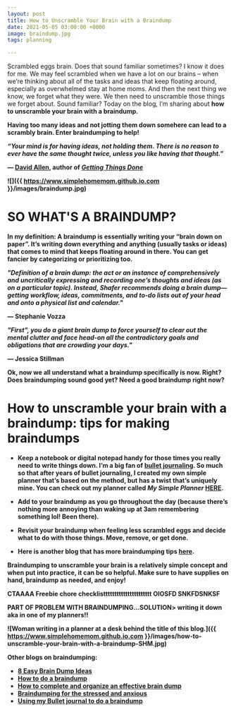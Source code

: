 ```yaml
---
layout: post
title: How to Unscramble Your Brain with a Braindump
date: 2021-05-05 03:00:00 +0000
image: braindump.jpg
tags: planning

---
```

Scrambled eggs brain. Does that sound familiar sometimes? I know it does for me. We may feel scrambled when we have a lot on our brains – when we’re thinking about all of the tasks and ideas that keep floating around, especially as overwhelmed stay at home moms. And then the next thing we know, we forget what they were. We then need to unscramble those things we forget about. Sound familiar? Today on the blog, I’m sharing about <b> how to unscramble your brain with a braindump. <b> 

Having too many ideas and not jotting them down somehere can lead to a scrambly brain. Enter braindumping to help!

<b>_“Your mind is for having ideas, not holding them. There is no reason to ever have the same thought twice, unless you like having that thought.”_<b>

— [David Allen](https://gettingthingsdone.com/), author of [_Getting Things Done_](https://fourminutebooks.com/getting-things-done-summary/#:\\\~:text=1%2DSentence%2DSummary%3A%20Getting,on%20the%20task%20at%20hand.)


![]({{ https://www.simplehomemom.github.io.com }}/images/braindump.jpg) 

# SO WHAT'S A BRAINDUMP?

In my definition: A braindump is essentially writing your “brain down on paper”. It’s writing down everything and anything (usually tasks or ideas) that comes to mind that keeps floating around in there. You can get fancier by categorizing or prioritizing too.

<b>_"Definition of a brain dump: the act or an instance of comprehensively and uncritically expressing and recording one’s thoughts and ideas (as on a particular topic). Instead, Shafer recommends doing a brain dump—getting workflow, ideas, commitments, and to-do lists out of your head and onto a physical list and calendar."_<b>

— Stephanie Vozza

<b>_"First", you do a giant brain dump to force yourself to clear out the mental clutter and face head-on all the contradictory goals and obligations that are crowding your days."_<b>

— Jessica Stillman

Ok, now we all understand what a braindump specifically is now. Right? Does braindumping sound good yet? Need a good braindump right now?
<br>

# How to unscramble your brain with a braindump: tips for making braindumps

* Keep a notebook or digital notepad handy for those times you really need to write things down. I’m a big fan of [bullet journaling](https://www.tinyrayofsunshine.com/blog/bullet-journal-guide). So much so that after years of bullet journaling, I created my own simple planner that’s based on the method, but has a twist that’s uniquely mine. You can check out my planner called _My Simple Planner_ [HERE](https://checkout.stripe.com/pay/cs_live_a17VWxl5dPsNfr8rHt4B1l3kRSSPeSz6Ybx9I7EDIyaxRiYTWpVrH0RK0K#fidkdWxOYHwnPyd1blppbHNgWjA0T1FER31HQU9yUnJyMzJzUklDRGd3TEZHRlJVNGJJVUhvbm5haXdGN2BQdEJmRkprbnJCfWBHSjB1aWJxQ1w3S05tf0hUTVR0aE52PUlNYmYzYEo9T09ENTVBaExHUE5qbScpJ3VpbGtuQH11anZgYUxhJz8nNz1qNTdkMlJGYFJQYWdsNmZiJyknd2BjYHd3YHcnPydtcXF1dj8qKnJycit2bGh1aWBtamhgaGpoK2ZqaConeCUl).

* Add to your braindump as you go throughout the day (because there’s nothing more annoying than waking up at 3am remembering something lol! Been there).

* Revisit your braindump when feeling less scrambled eggs and decide what to do with those things. Move, remove, or get done.

* Here is another blog that has more braindumping tips [here](https://www.lifehack.org/articles/productivity/how-to-do-the-ultimate-brain-dump.html).


Braindumping to unscramble your brain is a relatively simple concept and when put into practice, it can be so helpful. Make sure to have supplies on hand, braindump as needed, and enjoy!

CTAAAA Freebie chore checklistttttttttttttttttttttt
OIOSFD
SNKFDSNKSF

PART OF PROBLEM WITH BRAINDUMPING...SOLUTION> writing it down aka in one of my planners!!

![Woman writing in a planner at a desk behind the title of this blog.]({{ https://www.simplehomemom.github.io.com }}/images/how-to-unscramble-your-brain-with-a-braindump-SHM.jpg) 

**Other blogs on braindumping:**

* [8 Easy Brain Dump Ideas](https://letsliveandlearn.com/brain-dump-ideas/)
* [How to do a braindump](https://diaryofajournalplanner.com/brain-dump/)
* [How to complete and organize an effective brain dump](https://kalynbrooke.com/life-and-style/time-management/brain-dump-101/)
* [Braindumping for the stressed and anxious](https://medium.com/@micahmcg0035/brain-dumping-for-the-stressed-and-anxious-a6f76e6c05c8)
* [Using my Bullet journal to do a braindump](https://stationerynerd.com/braindump/)
